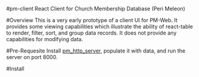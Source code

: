 #pm-client
React Client for Church Membership Database (Peri Meleon)

#Overview
This is a very early prototype of a client UI for PM-Web. It provides some viewing capabilities which illustrate the ability of react-table to render, filter, sort, and group data records. It does not provide any capabilities for modifying data.

#Pre-Requesite
Install [pm_http_server](https://github.com/fkuhl/pm_http_server), populate it with data, and run the server on port 8000.

#Install

